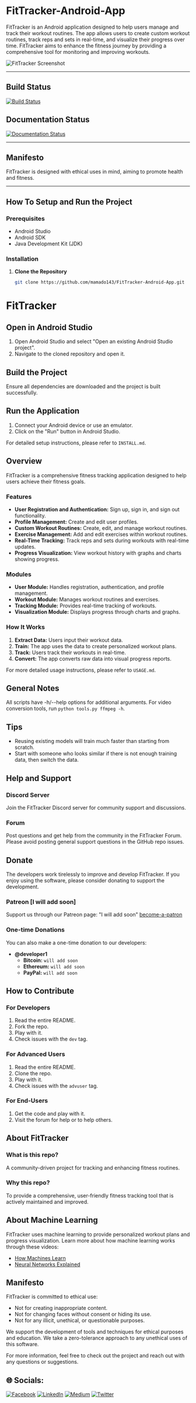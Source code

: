 # FitTracker-Android-App

FitTracker is an Android application designed to help users manage and track their workout routines. The app allows users to create custom workout routines, track reps and sets in real-time, and visualize their progress over time. FitTracker aims to enhance the fitness journey by providing a comprehensive tool for monitoring and improving workouts.

![FitTracker Screenshot](path/to/screenshot.png)

---

## Build Status

[![Build Status](link-to-build-status-badge)](link-to-build-details)

## Documentation Status

[![Documentation Status](link-to-documentation-status-badge)](link-to-documentation-details)

---

## Manifesto

FitTracker is designed with ethical uses in mind, aiming to promote health and fitness.

---

## How To Setup and Run the Project

### Prerequisites

- Android Studio
- Android SDK
- Java Development Kit (JDK)

### Installation

1. **Clone the Repository**

   ```bash
   git clone https://github.com/mamado143/FitTracker-Android-App.git

# FitTracker

## Open in Android Studio

1. Open Android Studio and select "Open an existing Android Studio project".
2. Navigate to the cloned repository and open it.

## Build the Project

Ensure all dependencies are downloaded and the project is built successfully.

## Run the Application

1. Connect your Android device or use an emulator.
2. Click on the "Run" button in Android Studio.

For detailed setup instructions, please refer to `INSTALL.md`.

## Overview

FitTracker is a comprehensive fitness tracking application designed to help users achieve their fitness goals.

### Features

* **User Registration and Authentication:** Sign up, sign in, and sign out functionality.
* **Profile Management:** Create and edit user profiles.
* **Custom Workout Routines:** Create, edit, and manage workout routines.
* **Exercise Management:** Add and edit exercises within workout routines.
* **Real-Time Tracking:** Track reps and sets during workouts with real-time updates.
* **Progress Visualization:** View workout history with graphs and charts showing progress.

### Modules

* **User Module:** Handles registration, authentication, and profile management.
* **Workout Module:** Manages workout routines and exercises.
* **Tracking Module:** Provides real-time tracking of workouts.
* **Visualization Module:** Displays progress through charts and graphs.

### How It Works

1. **Extract Data:** Users input their workout data.
2. **Train:** The app uses the data to create personalized workout plans.
3. **Track:** Users track their workouts in real-time.
4. **Convert:** The app converts raw data into visual progress reports.

For more detailed usage instructions, please refer to `USAGE.md`.

## General Notes

All scripts have -h/--help options for additional arguments.
For video conversion tools, run `python tools.py ffmpeg -h`.

## Tips

* Reusing existing models will train much faster than starting from scratch.
* Start with someone who looks similar if there is not enough training data, then switch the data.

## Help and Support

### Discord Server

Join the FitTracker Discord server for community support and discussions.

### Forum

Post questions and get help from the community in the FitTracker Forum. Please avoid posting general support questions in the GitHub repo issues.

## Donate

The developers work tirelessly to improve and develop FitTracker. If you enjoy using the software, please consider donating to support the development.

### Patreon [I will add soon]

Support us through our Patreon page: "I will add soon" [become-a-patron](your-Patreon-lin)

### One-time Donations

You can also make a one-time donation to our developers:

* **@developer1**
    * **Bitcoin:** `will add soon`
    * **Ethereum:** `will add soon`
    * **PayPal:** `will add soon`

## How to Contribute

### For Developers

1. Read the entire README.
2. Fork the repo.
3. Play with it.
4. Check issues with the `dev` tag.

### For Advanced Users

1. Read the entire README.
2. Clone the repo.
3. Play with it.
4. Check issues with the `advuser` tag.

### For End-Users

1. Get the code and play with it.
2. Visit the forum for help or to help others.

## About FitTracker

### What is this repo?

A community-driven project for tracking and enhancing fitness routines.

### Why this repo?

To provide a comprehensive, user-friendly fitness tracking tool that is actively maintained and improved.

## About Machine Learning

FitTracker uses machine learning to provide personalized workout plans and progress visualization. Learn more about how machine learning works through these videos:

* [How Machines Learn](your-video-link)
* [Neural Networks Explained](your-video-link)

## Manifesto

FitTracker is committed to ethical use:

* Not for creating inappropriate content.
* Not for changing faces without consent or hiding its use.
* Not for any illicit, unethical, or questionable purposes.

We support the development of tools and techniques for ethical purposes and education. We take a zero-tolerance approach to any unethical uses of this software.

For more information, feel free to check out the project and reach out with any questions or suggestions. 

## 🌐 Socials:
[![Facebook](https://img.shields.io/badge/Facebook-%231877F2.svg?logo=Facebook&logoColor=white)](https://facebook.com/https://www.facebook.com/mrmohamed.mohamoud/about) [![LinkedIn](https://img.shields.io/badge/LinkedIn-%230077B5.svg?logo=linkedin&logoColor=white)](https://www.linkedin.com/in/mr-mohamed-dahir/) [![Medium](https://img.shields.io/badge/Medium-12100E?logo=medium&logoColor=white)](https://medium.com/@https://medium.com/@midodahir123) [![Twitter](https://img.shields.io/badge/Twitter-%231DA1F2.svg?logo=Twitter&logoColor=white)](https://twitter.com/https://twitter.com/Mido_Alvo_Tech) 

